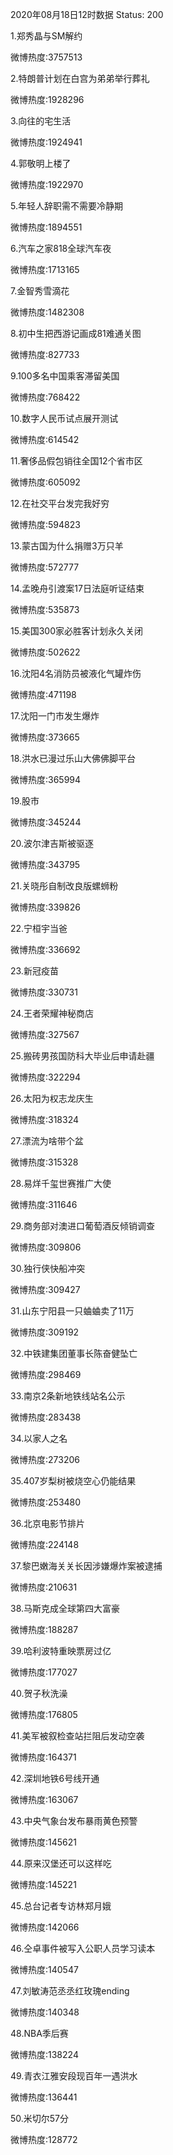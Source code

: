 2020年08月18日12时数据
Status: 200

1.郑秀晶与SM解约

微博热度:3757513

2.特朗普计划在白宫为弟弟举行葬礼

微博热度:1928296

3.向往的宅生活

微博热度:1924941

4.郭敬明上楼了

微博热度:1922970

5.年轻人辞职需不需要冷静期

微博热度:1894551

6.汽车之家818全球汽车夜

微博热度:1713165

7.金智秀雪滴花

微博热度:1482308

8.初中生把西游记画成81难通关图

微博热度:827733

9.100多名中国乘客滞留美国

微博热度:768422

10.数字人民币试点展开测试

微博热度:614542

11.奢侈品假包销往全国12个省市区

微博热度:605092

12.在社交平台发完我好穷

微博热度:594823

13.蒙古国为什么捐赠3万只羊

微博热度:572777

14.孟晚舟引渡案17日法庭听证结束

微博热度:535873

15.美国300家必胜客计划永久关闭

微博热度:502622

16.沈阳4名消防员被液化气罐炸伤

微博热度:471198

17.沈阳一门市发生爆炸

微博热度:373665

18.洪水已漫过乐山大佛佛脚平台

微博热度:365994

19.股市

微博热度:345244

20.波尔津吉斯被驱逐

微博热度:343795

21.关晓彤自制改良版螺蛳粉

微博热度:339826

22.宁桓宇当爸

微博热度:336692

23.新冠疫苗

微博热度:330731

24.王者荣耀神秘商店

微博热度:327567

25.搬砖男孩国防科大毕业后申请赴疆

微博热度:322294

26.太阳为权志龙庆生

微博热度:318324

27.漂流为啥带个盆

微博热度:315328

28.易烊千玺世赛推广大使

微博热度:311646

29.商务部对澳进口葡萄酒反倾销调查

微博热度:309806

30.独行侠快船冲突

微博热度:309427

31.山东宁阳县一只蛐蛐卖了11万

微博热度:309192

32.中铁建集团董事长陈奋健坠亡

微博热度:298469

33.南京2条新地铁线站名公示

微博热度:283438

34.以家人之名

微博热度:273206

35.407岁梨树被烧空心仍能结果

微博热度:253480

36.北京电影节排片

微博热度:224148

37.黎巴嫩海关关长因涉嫌爆炸案被逮捕

微博热度:210631

38.马斯克成全球第四大富豪

微博热度:188287

39.哈利波特重映票房过亿

微博热度:177027

40.贺子秋洗澡

微博热度:176805

41.美军被叙检查站拦阻后发动空袭

微博热度:164371

42.深圳地铁6号线开通

微博热度:163067

43.中央气象台发布暴雨黄色预警

微博热度:145621

44.原来汉堡还可以这样吃

微博热度:145221

45.总台记者专访林郑月娥

微博热度:142066

46.仝卓事件被写入公职人员学习读本

微博热度:140547

47.刘敏涛范丞丞红玫瑰ending

微博热度:140348

48.NBA季后赛

微博热度:138224

49.青衣江雅安段现百年一遇洪水

微博热度:136441

50.米切尔57分

微博热度:128772

